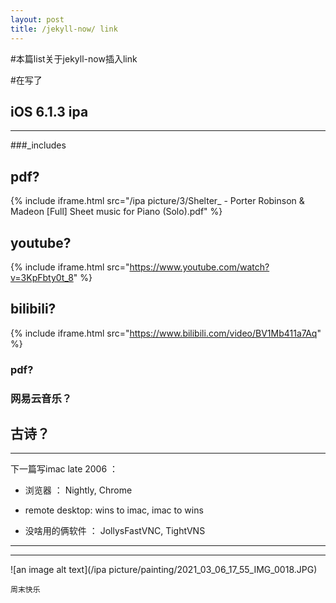 ```yaml
---
layout: post
title: /jekyll-now/ link  
---
```


#本篇list关于jekyll-now插入link

#在写了


## iOS 6.1.3 ipa ##
----
###_includes

## **pdf?**

{% include iframe.html src="/ipa picture/3/Shelter_ - Porter Robinson & Madeon [Full] Sheet music for Piano (Solo).pdf" %}

## **youtube?**

{% include iframe.html src="https://www.youtube.com/watch?v=3KpFbty0t_8" %}
## **bilibili?**

{% include iframe.html src="https://www.bilibili.com/video/BV1Mb411a7Aq" %}

### **pdf?**

### **网易云音乐？** 




## 古诗？ ##
----

下一篇写imac late 2006 ：

* 浏览器 ： Nightly, Chrome

* remote desktop: wins to imac, imac to wins

* 没啥用的俩软件 ： JollysFastVNC, TightVNS

----
****

![an image alt text](/ipa picture/painting/2021_03_06_17_55_IMG_0018.JPG)

`周末快乐`
